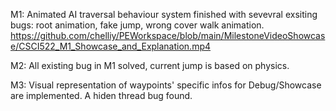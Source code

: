 M1: Animated AI traversal behaviour system finished with sevevral exsiting bugs: root animation, fake jump, wrong cover walk animation.
https://github.com/chelliy/PEWorkspace/blob/main/MilestoneVideoShowcase/CSCI522_M1_Showcase_and_Explanation.mp4

M2: All existing bug in M1 solved, current jump is based on physics.

M3: Visual representation of waypoints' specific infos for Debug/Showcase are implemented. A hiden thread bug found.
